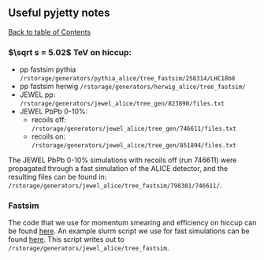<style TYPE="text/css">
code.has-jax {font: inherit; font-size: 100%; background: inherit; border: inherit;}
</style>
<script type="text/x-mathjax-config">
MathJax.Hub.Config({
    tex2jax: {
        inlineMath: [['$','$'], ['\\(','\\)']],
        skipTags: ['script', 'noscript', 'style', 'textarea', 'pre'] // removed 'code' entry
    }
});
MathJax.Hub.Queue(function() {
    var all = MathJax.Hub.getAllJax(), i;
    for(i = 0; i < all.length; i += 1) {
        all[i].SourceElement().parentNode.className += ' has-jax';
    }
});
</script>
<script type="text/javascript" src="https://cdnjs.cloudflare.com/ajax/libs/mathjax/2.7.4/MathJax.js?config=TeX-AMS_HTML-full"></script>

## Useful pyjetty notes
[Back to table of Contents](../README.md)

### $\sqrt s = 5.02$ TeV on hiccup:

- pp fastsim pythia ```/rstorage/generators/pythia_alice/tree_fastsim/258314/LHC18b8```
- pp fastsim herwig ```/rstorage/generators/herwig_alice/tree_fastsim/```
- JEWEL pp: ```/rstorage/generators/jewel_alice/tree_gen/823890/files.txt```
- JEWEL PbPb 0-10%:
    - recoils off: ```/rstorage/generators/jewel_alice/tree_gen/746611/files.txt```
    - recoils on: ```/rstorage/generators/jewel_alice/tree_gen/851894/files.txt```

The JEWEL PbPb 0-10% simulations with recoils off (run 746611) were propagated through a fast simulation of the ALICE detector, and the resulting files can be found in: ```/rstorage/generators/jewel_alice/tree_fastsim/798301/746611/```.


### Fastsim

The code that we use for momentum smearing and efficiency on hiccup can be found [here](https://github.com/matplo/pyjetty/blob/master/pyjetty/alice_analysis/process/user/fastsim/eff_smear.py). An example slurm script we use for fast simulations can be found [here](https://github.com/matplo/pyjetty/blob/master/pyjetty/alice_analysis/slurm/sbatch/fastsim/slurm_fastsim_jewel.sh). This script writes out to ```/rstorage/generators/jewel_alice/tree_fastsim```.
